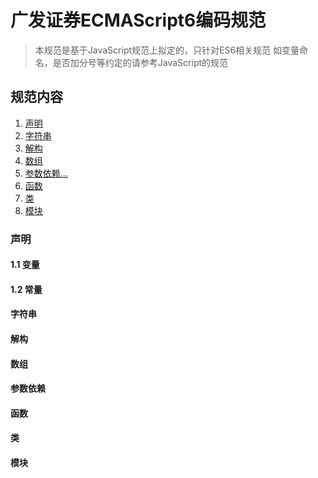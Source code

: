 # 广发证券ECMAScript6编码规范

> 本规范是基于JavaScript规范上拟定的，只针对ES6相关规范
> 如变量命名，是否加分号等约定的请参考JavaScript的规范

## 规范内容

1. [声明](#声明)
2. [字符串](#字符串)
3. [解构](#解构)
4. [数组](#数组)
5. [参数依赖...](#参数依赖)
6. [函数](#函数)
7. [类](#类)
8. [模块](#模块)

### 声明
#### 1.1 变量

#### 1.2 常量

#### 字符串

#### 解构

#### 数组

#### 参数依赖

#### 函数

#### 类

#### 模块



